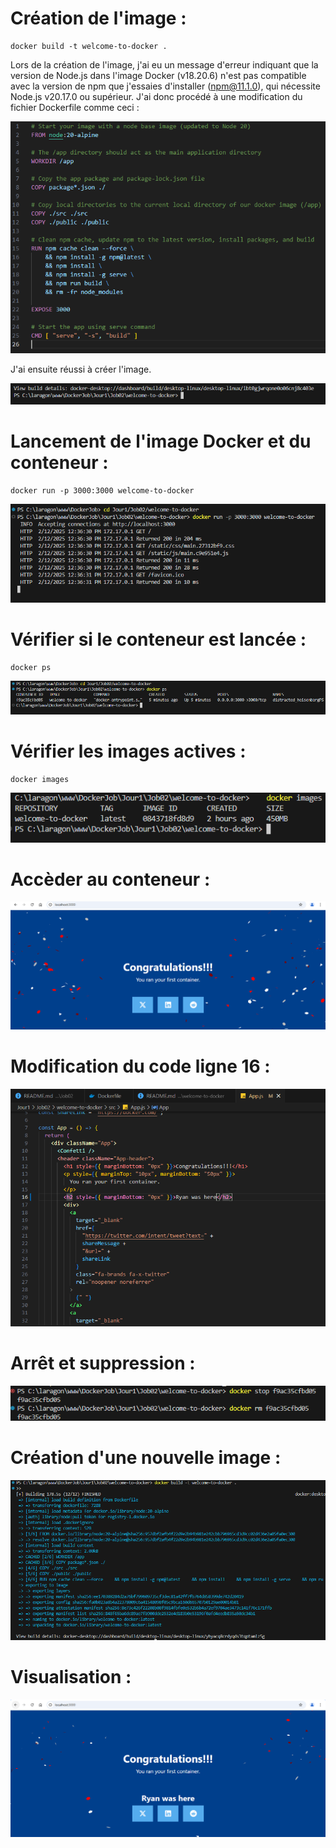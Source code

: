 # Création de l'image :

```
docker build -t welcome-to-docker .
```

Lors de la création de l'image, j'ai eu un message d'erreur indiquant que la version de Node.js dans l'image Docker (v18.20.6) n'est pas compatible avec la version de npm que j'essaies d'installer (npm@11.1.0), qui nécessite Node.js v20.17.0 ou supérieur. J'ai donc procédé à une modification du fichier Dockerfile comme ceci  :

![Image n°1](welcome-to-docker/image/1.png)

J'ai ensuite réussi à créer l'image.  
  
![Image n°2](welcome-to-docker/image/2.png)
  
  

# Lancement de l'image Docker et du conteneur :  
```
docker run -p 3000:3000 welcome-to-docker
```

![Image n°3](welcome-to-docker/image/3.png)
  


# Vérifier si le conteneur est lancée :
```
docker ps
```
  
![Image n°4](welcome-to-docker/image/4.png)
  


# Vérifier les images actives :

```
docker images
```

![Image n°5](welcome-to-docker/image/5.png)
  


# Accèder au conteneur :
  
![Image n°6](welcome-to-docker/image/6.png)
  


# Modification du code ligne 16 :

![Image n°8](welcome-to-docker/image/8.png)



# Arrêt et suppression :

![Image n°9](welcome-to-docker/image/9.png)



# Création d'une nouvelle image :

![Image n°10](welcome-to-docker/image/10.png)


# Visualisation :

![Image n°11](welcome-to-docker/image/11.png)
